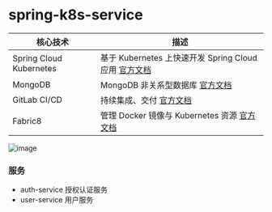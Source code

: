 # spring-k8s-service

| 核心技术 | 描述 |
| ------ | ------ |
| Spring Cloud Kubernetes | 基于 Kubernetes 上快速开发 Spring Cloud 应用 [官方文档](https://spring.io/projects/spring-cloud-kubernetes) |
| MongoDB | MongoDB 非关系型数据库 [官方文档](https://docs.mongodb.com/manual/tutorial/getting-started/)|
| GitLab CI/CD | 持续集成、交付 [官方文档](https://docs.gitlab.com/ee/ci/quick_start/) |
| Fabric8 | 管理 Docker 镜像与 Kubernetes 资源 [官方文档](http://maven.fabric8.io/)|

![image](https://www.gejiba.com/view.php/8a54f1f3e965cef66b2c6e209c38be2c.png)

### 服务
- auth-service 授权认证服务
- user-service 用户服务
